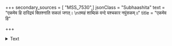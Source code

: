 +++
secondary_sources = [ "MSS_7530",]
jsonClass = "Subhaashita"
text = "एकमेव हि दारिद्र्यं क्लिश्नाति सकलं जगत्।  \nतमहं शाब्दिकं वन्दे यश्चकार नपुंसकम्॥"
title = "एकमेव हि"

+++

<details><summary>Text</summary>

एकमेव हि दारिद्र्यं क्लिश्नाति सकलं जगत्।  
तमहं शाब्दिकं वन्दे यश्चकार नपुंसकम्॥
</details>

